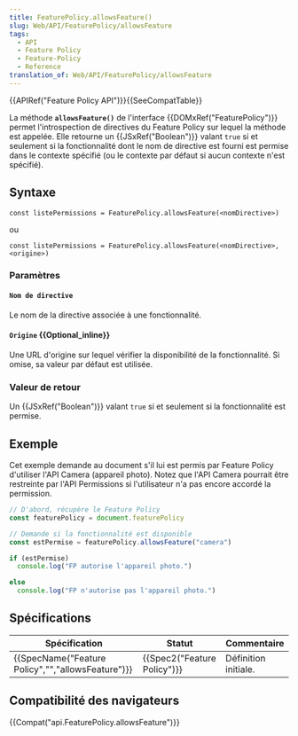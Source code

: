 ```yaml
---
title: FeaturePolicy.allowsFeature()
slug: Web/API/FeaturePolicy/allowsFeature
tags:
  - API
  - Feature Policy
  - Feature-Policy
  - Reference
translation_of: Web/API/FeaturePolicy/allowsFeature
---
```

{{APIRef("Feature Policy API")}}{{SeeCompatTable}}

La méthode **`allowsFeature()`** de l'interface {{DOMxRef("FeaturePolicy")}} permet l'introspection de directives du Feature Policy sur lequel la méthode est appelée. Elle retourne un {{JSxRef("Boolean")}} valant `true` si et seulement si la fonctionnalité dont le nom de directive est fourni est permise dans le contexte spécifié (ou le contexte par défaut si aucun contexte n'est spécifié).

## Syntaxe

    const listePermissions = FeaturePolicy.allowsFeature(<nomDirective>)

ou

    const listePermissions = FeaturePolicy.allowsFeature(<nomDirective>, <origine>)

### Paramètres

#### `Nom de directive`

Le nom de la directive associée à une fonctionnalité.

#### `Origine` {{Optional_inline}}

Une URL d'origine sur lequel vérifier la disponibilité de la fonctionnalité. Si omise, sa valeur par défaut est utilisée.

### Valeur de retour

Un {{JSxRef("Boolean")}} valant `true` si et seulement si la fonctionnalité est permise.

## Exemple

Cet exemple demande au document s'il lui est permis par Feature Policy d'utiliser l'API Camera (appareil photo). Notez que l'API Camera pourrait être restreinte par l'API Permissions si l'utilisateur n'a pas encore accordé la permission.

```js
// D'abord, récupère le Feature Policy
const featurePolicy = document.featurePolicy

// Demande si la fonctionnalité est disponible
const estPermise = featurePolicy.allowsFeature("camera")

if (estPermise)
  console.log("FP autorise l'appareil photo.")

else
  console.log("FP n'autorise pas l'appareil photo.")
```

## Spécifications

| Spécification                                                    | Statut                               | Commentaire          |
| ---------------------------------------------------------------- | ------------------------------------ | -------------------- |
| {{SpecName("Feature Policy","","allowsFeature")}} | {{Spec2("Feature Policy")}} | Définition initiale. |

## Compatibilité des navigateurs

{{Compat("api.FeaturePolicy.allowsFeature")}}
